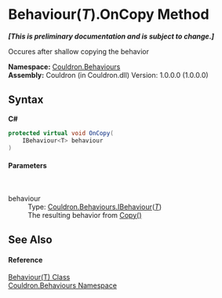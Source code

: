 # Behaviour(*T*).OnCopy Method 
 _**\[This is preliminary documentation and is subject to change.\]**_

Occures after shallow copying the behavior

**Namespace:**&nbsp;<a href="N_Couldron_Behaviours">Couldron.Behaviours</a><br />**Assembly:**&nbsp;Couldron (in Couldron.dll) Version: 1.0.0.0 (1.0.0.0)

## Syntax

**C#**<br />
``` C#
protected virtual void OnCopy(
	IBehaviour<T> behaviour
)
```


#### Parameters
&nbsp;<dl><dt>behaviour</dt><dd>Type: <a href="T_Couldron_Behaviours_IBehaviour_1">Couldron.Behaviours.IBehaviour</a>(<a href="T_Couldron_Behaviours_Behaviour_1">*T*</a>)<br />The resulting behavior from <a href="M_Couldron_Behaviours_IBehaviour_Copy">Copy()</a></dd></dl>

## See Also


#### Reference
<a href="T_Couldron_Behaviours_Behaviour_1">Behaviour(T) Class</a><br /><a href="N_Couldron_Behaviours">Couldron.Behaviours Namespace</a><br />